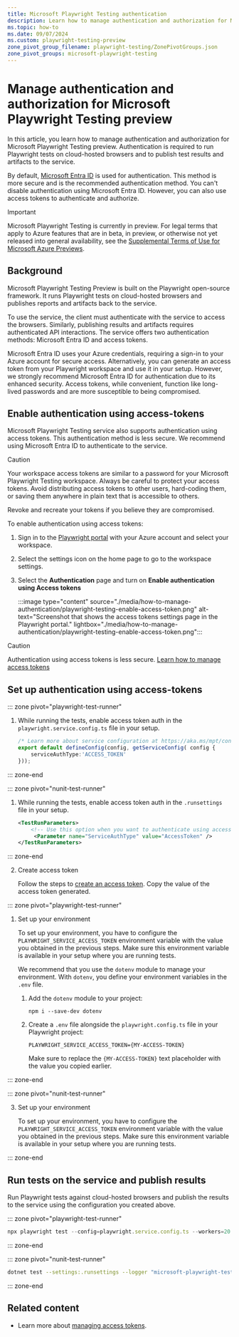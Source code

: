 ```yaml
---
title: Microsoft Playwright Testing authentication
description: Learn how to manage authentication and authorization for Microsoft Playwright Testing preview
ms.topic: how-to
ms.date: 09/07/2024
ms.custom: playwright-testing-preview
zone_pivot_group_filename: playwright-testing/ZonePivotGroups.json
zone_pivot_groups: microsoft-playwright-testing
---
```


# Manage authentication and authorization for Microsoft Playwright Testing preview

In this article, you learn how to manage authentication and authorization for Microsoft Playwright Testing preview. Authentication is required to run Playwright tests on cloud-hosted browsers and to publish test results and artifacts to the service.

By default, [Microsoft Entra ID](/entra/identity/) is used for authentication. This method is more secure and is the recommended authentication method. You can't disable authentication using Microsoft Entra ID. However, you can also use access tokens to authenticate and authorize.


> [!IMPORTANT]
> Microsoft Playwright Testing is currently in preview. For legal terms that apply to Azure features that are in beta, in preview, or otherwise not yet released into general availability, see the [Supplemental Terms of Use for Microsoft Azure Previews](https://azure.microsoft.com/support/legal/preview-supplemental-terms/).

## Background  

Microsoft Playwright Testing Preview is built on the Playwright open-source framework. It runs Playwright tests on cloud-hosted browsers and publishes reports and artifacts back to the service. 

To use the service, the client must authenticate with the service to access the browsers. Similarly, publishing results and artifacts requires authenticated API interactions. The service offers two authentication methods: Microsoft Entra ID and access tokens.

Microsoft Entra ID uses your Azure credentials, requiring a sign-in to your Azure account for secure access. Alternatively, you can generate an access token from your Playwright workspace and use it in your setup. However, we strongly recommend Microsoft Entra ID for authentication due to its enhanced security. Access tokens, while convenient, function like long-lived passwords and are more susceptible to being compromised.

## Enable authentication using access-tokens

Microsoft Playwright Testing service also supports authentication using access tokens. This authentication method is less secure. We recommend using Microsoft Entra ID to authenticate to the service. 

> [!CAUTION]
> Your workspace access tokens are similar to a password for your Microsoft Playwright Testing workspace. Always be careful to protect your access tokens. Avoid distributing access tokens to other users, hard-coding them, or saving them anywhere in plain text that is accessible to others.

Revoke and recreate your tokens if you believe they are compromised.

To enable authentication using access tokens:

1. Sign in to the [Playwright portal](https://aka.ms/mpt/portal) with your Azure account and select your workspace.

1. Select the settings icon on the home page to go to the workspace settings.

1. Select the **Authentication** page and turn on **Enable authentication using Access tokens**


    :::image type="content" source="./media/how-to-manage-authentication/playwright-testing-enable-access-token.png" alt-text="Screenshot that shows the access tokens settings page in the Playwright portal." lightbox="./media/how-to-manage-authentication/playwright-testing-enable-access-token.png":::

> [!CAUTION]
> Authentication using access tokens is less secure. [Learn how to manage access tokens](./how-to-manage-access-tokens.md)

## Set up authentication using access-tokens

::: zone pivot="playwright-test-runner"

1. While running the tests, enable access token auth in the `playwright.service.config.ts` file in your setup. 

    ```typescript
    /* Learn more about service configuration at https://aka.ms/mpt/config */
    export default defineConfig(config, getServiceConfig( config {
        serviceAuthType:'ACCESS_TOKEN'
    }));
    ```
::: zone-end

::: zone pivot="nunit-test-runner"

1. While running the tests, enable access token auth in the `.runsettings` file in your setup. 

    ```xml
    <TestRunParameters>
        <!-- Use this option when you want to authenticate using access tokens. This mode of auth should be enabled for the workspace. -->
         <Parameter name="ServiceAuthType" value="AccessToken" />
    </TestRunParameters>
    ```
::: zone-end

2. Create access token 

    Follow the steps to [create an access token](./how-to-manage-access-tokens.md#generate-a-workspace-access-token). Copy the value of the access token generated.

::: zone pivot="playwright-test-runner"

1. Set up your environment

    To set up your environment, you have to configure the `PLAYWRIGHT_SERVICE_ACCESS_TOKEN` environment variable with the value you obtained in the previous steps. Make sure this environment variable is available in your setup where you are running tests.

    We recommend that you use the `dotenv` module to manage your environment. With `dotenv`, you define your environment variables in the `.env` file.

    1. Add the `dotenv` module to your project:

        ```shell
        npm i --save-dev dotenv
        ```

    1. Create a `.env` file alongside the `playwright.config.ts` file in your Playwright project:
        
        ```
        PLAYWRIGHT_SERVICE_ACCESS_TOKEN={MY-ACCESS-TOKEN}
        ```

        Make sure to replace the `{MY-ACCESS-TOKEN}` text placeholder with the value you copied earlier.

::: zone-end

::: zone pivot="nunit-test-runner"

3. Set up your environment

    To set up your environment, you have to configure the `PLAYWRIGHT_SERVICE_ACCESS_TOKEN` environment variable with the value you obtained in the previous steps. Make sure this environment variable is available in your setup where you are running tests.

::: zone-end

## Run tests on the service and publish results

Run Playwright tests against cloud-hosted browsers and publish the results to the service using the configuration you created above.

::: zone pivot="playwright-test-runner"
```typescript
npx playwright test --config=playwright.service.config.ts --workers=20
```
::: zone-end

::: zone pivot="nunit-test-runner"
```bash
dotnet test --settings:.runsettings --logger "microsoft-playwright-testing" -- NUnit.NumberOfTestWorkers=20
```
::: zone-end
## Related content

- Learn more about [managing access tokens](./how-to-manage-access-tokens.md).

